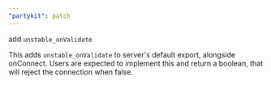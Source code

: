 ```yaml
---
"partykit": patch
---
```


add `unstable_onValidate`

This adds `unstable_onValidate` to server's default export, alongside onConnect. Users are expected to implement this and return a boolean, that will reject the connection when false.
